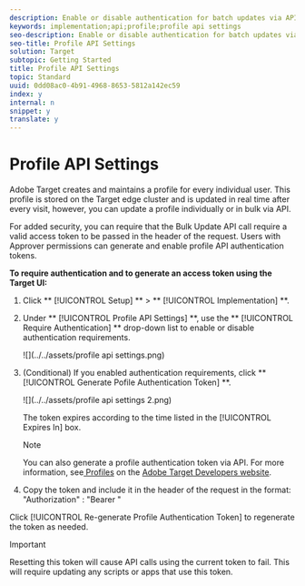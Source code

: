 ```yaml
---
description: Enable or disable authentication for batch updates via API and generate a profile authentication token.
keywords: implementation;api;profile;profile api settings
seo-description: Enable or disable authentication for batch updates via API and generate a profile authentication token.
seo-title: Profile API Settings
solution: Target
subtopic: Getting Started
title: Profile API Settings
topic: Standard
uuid: 0dd08ac0-4b91-4968-8653-5812a142ec59
index: y
internal: n
snippet: y
translate: y
---
```


# Profile API Settings

Adobe Target creates and maintains a profile for every individual user. This profile is stored on the Target edge cluster and is updated in real time after every visit, however, you can update a profile individually or in bulk via API. 

For added security, you can require that the Bulk Update API call require a valid access token to be passed in the header of the request. Users with Approver permissions can generate and enable profile API authentication tokens. 

**To require authentication and to generate an access token using the Target UI:** 


1. Click ** [!UICONTROL  Setup] ** > ** [!UICONTROL  Implementation] **. 

1. Under ** [!UICONTROL  Profile API Settings] **, use the ** [!UICONTROL  Require Authentication] ** drop-down list to enable or disable authentication requirements. 

   ![](../../assets/profile api settings.png) 

1. (Conditional) If you enabled authentication requirements, click ** [!UICONTROL  Generate Pofile Authentication Token] **. 

   ![](../../assets/profile api settings 2.png) 

   The token expires according to the time listed in the [!UICONTROL  Expires In] box. 


   >[!NOTE]
   >
   >You can also generate a profile authentication token via API. For more information, see[ Profiles](http://developers.adobetarget.com/api/#profiles) on the [ Adobe Target Developers website](http://developers.adobetarget.com/). 


1. Copy the token and include it in the header of the request in the format: "Authorization" : "Bearer " 



Click [!UICONTROL  Re-generate Profile Authentication Token] to regenerate the token as needed. 


>[!IMPORTANT]
>
>Resetting this token will cause API calls using the current token to fail. This will require updating any scripts or apps that use this token.


